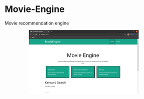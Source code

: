 # Movie-Engine
Movie recommendation engine

<p align="center">
  <img src="assets/home.png" width="350" title="Stuffs">
</p>
